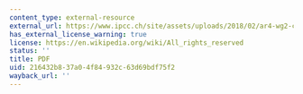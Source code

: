 ```yaml
---
content_type: external-resource
external_url: https://www.ipcc.ch/site/assets/uploads/2018/02/ar4-wg2-chapter17-1.pdf
has_external_license_warning: true
license: https://en.wikipedia.org/wiki/All_rights_reserved
status: ''
title: PDF
uid: 216432b8-37a0-4f84-932c-63d69bdf75f2
wayback_url: ''
---
```

